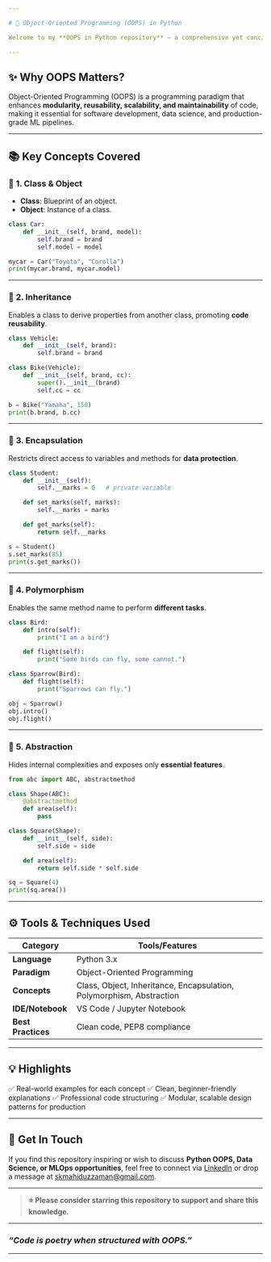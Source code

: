 ```yaml
---

# 🐍 Object-Oriented Programming (OOPS) in Python

Welcome to my **OOPS in Python repository** – a comprehensive yet concise guide to mastering **Object-Oriented Programming concepts** with real-world examples and clear explanations. This repository is designed to **impress recruiters, interviewers, and visitors** by demonstrating clean coding practices, conceptual clarity, and practical implementations.

---
```


## ✨ **Why OOPS Matters?**

Object-Oriented Programming (OOPS) is a programming paradigm that enhances **modularity, reusability, scalability, and maintainability** of code, making it essential for software development, data science, and production-grade ML pipelines.

---

## 📚 **Key Concepts Covered**

### 🔹 **1. Class & Object**

* **Class**: Blueprint of an object.
* **Object**: Instance of a class.

```python
class Car:
    def __init__(self, brand, model):
        self.brand = brand
        self.model = model

mycar = Car("Toyota", "Corolla")
print(mycar.brand, mycar.model)
```

---

### 🔹 **2. Inheritance**

Enables a class to derive properties from another class, promoting **code reusability**.

```python
class Vehicle:
    def __init__(self, brand):
        self.brand = brand

class Bike(Vehicle):
    def __init__(self, brand, cc):
        super().__init__(brand)
        self.cc = cc

b = Bike("Yamaha", 150)
print(b.brand, b.cc)
```

---

### 🔹 **3. Encapsulation**

Restricts direct access to variables and methods for **data protection**.

```python
class Student:
    def __init__(self):
        self.__marks = 0   # private variable

    def set_marks(self, marks):
        self.__marks = marks

    def get_marks(self):
        return self.__marks

s = Student()
s.set_marks(85)
print(s.get_marks())
```

---

### 🔹 **4. Polymorphism**

Enables the same method name to perform **different tasks**.

```python
class Bird:
    def intro(self):
        print("I am a bird")

    def flight(self):
        print("Some birds can fly, some cannot.")

class Sparrow(Bird):
    def flight(self):
        print("Sparrows can fly.")

obj = Sparrow()
obj.intro()
obj.flight()
```

---

### 🔹 **5. Abstraction**

Hides internal complexities and exposes only **essential features**.

```python
from abc import ABC, abstractmethod

class Shape(ABC):
    @abstractmethod
    def area(self):
        pass

class Square(Shape):
    def __init__(self, side):
        self.side = side

    def area(self):
        return self.side * self.side

sq = Square(4)
print(sq.area())
```

---

## ⚙️ **Tools & Techniques Used**

| Category           | Tools/Features                                                       |
| ------------------ | -------------------------------------------------------------------- |
| **Language**       | Python 3.x                                                           |
| **Paradigm**       | Object-Oriented Programming                                          |
| **Concepts**       | Class, Object, Inheritance, Encapsulation, Polymorphism, Abstraction |
| **IDE/Notebook**   | VS Code / Jupyter Notebook                                           |
| **Best Practices** | Clean code, PEP8 compliance                                          |

---

## 💡 **Highlights**

✅ Real-world examples for each concept
✅ Clean, beginner-friendly explanations
✅ Professional code structuring
✅ Modular, scalable design patterns for production

---

## 🙌 **Get In Touch**

If you find this repository inspiring or wish to discuss **Python OOPS, Data Science, or MLOps opportunities**, feel free to connect via [LinkedIn](https://www.linkedin.com/in/sk-mahiduzzaman) or drop a message at [skmahiduzzaman@gmail.com](mailto:skmahiduzzaman@gmail.com).

---

> **⭐ Please consider starring this repository to support and share this knowledge.**

---

### *“Code is poetry when structured with OOPS.”*

---